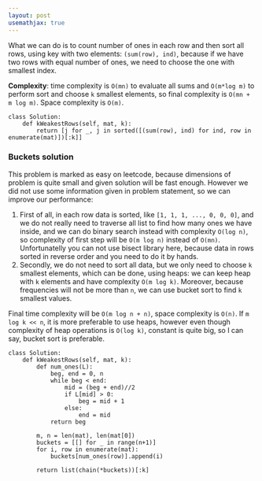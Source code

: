 ```yaml
---
layout: post
usemathjax: true
---
```


What we can do is to count number of ones in each row and then sort all rows, using key with two elements: `(sum(row), ind)`, because if we have two rows with equal number of ones, we need to choose the one with smallest index.

**Complexity**: time complexity is `O(mn)` to evaluate all sums and `O(m*log m)` to perform sort and choose `k` smallest elements, so final complexity is `O(mn + m log m)`. Space complexity is `O(m)`.

```
class Solution:
    def kWeakestRows(self, mat, k):
        return [j for _, j in sorted([(sum(row), ind) for ind, row in enumerate(mat)])[:k]]
```

### Buckets solution

This problem is marked as easy on leetcode, because dimensions of problem is quite small and given solution will be fast enough. However we did not use some information given in problem statement, so we can improve our performance:
1. First of all, in each row data is sorted, like `[1, 1, 1, ..., 0, 0, 0]`, and we do not really need to traverse all list to find how many ones we have inside, and we can do binary search instead with complexity `O(log n)`, so complexity of first step will be `O(m log n)` instead of `O(mn)`. Unfortunatelly you can not use bisect library here, because data in rows sorted in reverse order and you need to do it by hands.
2. Secondly, we do not need to sort all data, but we only need to choose `k` smallest elements, which can be done, using heaps: we can keep heap with `k` elements and have complexity `O(m log k)`. Moreover, because frequencies will not be more than `n`, we can use bucket sort to find `k` smallest values.

Final time complexity will be `O(m log n + n)`, space complexity is `O(n)`. If `m log k << n`, it is more preferable to use heaps, however even though complexity of heap operations is `O(log k)`, constant is quite big, so I can say, bucket sort is preferable.

```
class Solution:
    def kWeakestRows(self, mat, k):
        def num_ones(L):
            beg, end = 0, n
            while beg < end:
                mid = (beg + end)//2
                if L[mid] > 0: 
                    beg = mid + 1
                else: 
                    end = mid
            return beg
        
        m, n = len(mat), len(mat[0])
        buckets = [[] for _ in range(n+1)]
        for i, row in enumerate(mat):
            buckets[num_ones(row)].append(i)
            
        return list(chain(*buckets))[:k]
```